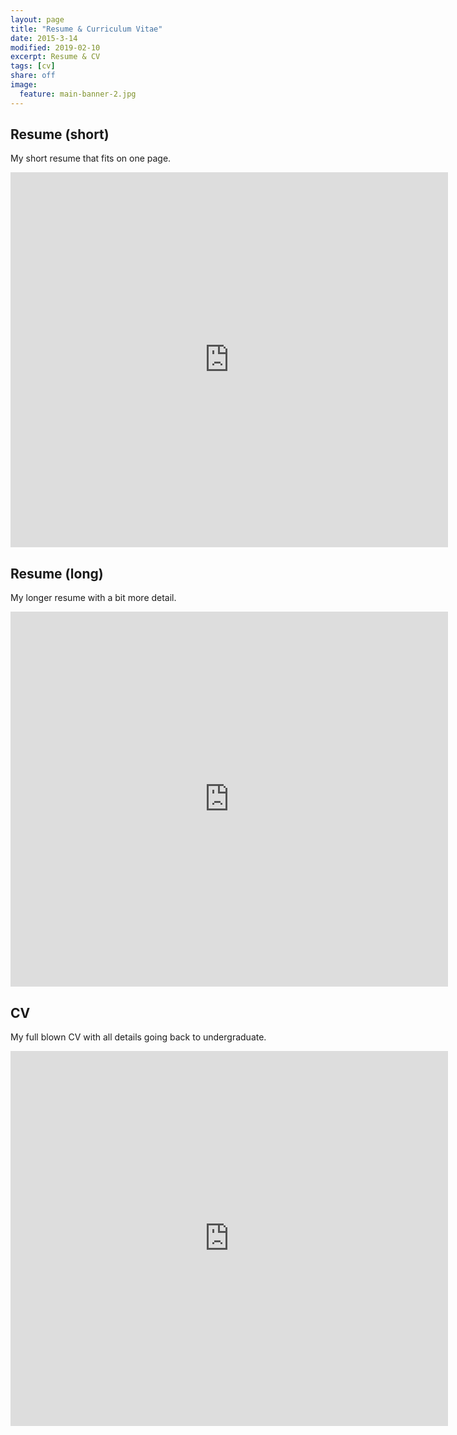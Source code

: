 ```yaml
---
layout: page
title: "Resume & Curriculum Vitae"
date: 2015-3-14
modified: 2019-02-10
excerpt: Resume & CV
tags: [cv]
share: off
image:
  feature: main-banner-2.jpg
---
```


## Resume (short)

My short resume that fits on one page.

<iframe
    src="https://docs.google.com/viewer?srcid=1GLm6oOyI9tQXBnyPRwpHssoLn1NyDgHg&pid=explorer&efh=false&a=v&chrome=false&embedded=true" 
    width="700" 
    height="600" 
    style="border: none;">
</iframe>


## Resume (long)

My longer resume with a bit more detail.

<iframe
    src="https://docs.google.com/viewer?srcid=0B9aId9jAWLcQa01sS1BaSGhobGs&pid=explorer&efh=false&a=v&chrome=false&embedded=true" 
    width="700" 
    height="600" 
    style="border: none;">
</iframe>


## CV

My full blown CV with all details going back to undergraduate.

<iframe
    src="https://docs.google.com/viewer?srcid=0B9aId9jAWLcQejdJQ3JxS0k1TmM&pid=explorer&efh=false&a=v&chrome=false&embedded=true" 
    width="700" 
    height="600" 
    style="border: none;">
</iframe>

